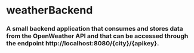 # weatherBackend
 
### A small backend application that consumes and stores data from the OpenWeather API and that can be accessed through the endpoint http://localhost:8080/{city}/{apikey}.